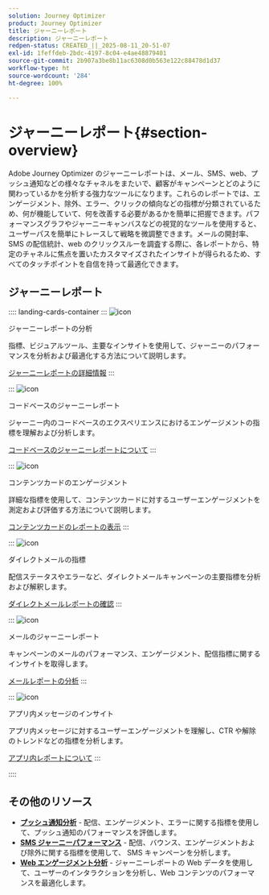 ```yaml
---
solution: Journey Optimizer
product: Journey Optimizer
title: ジャーニーレポート
description: ジャーニーレポート
redpen-status: CREATED_||_2025-08-11_20-51-07
exl-id: 1feffdeb-2bdc-4197-8c04-e4ae48879401
source-git-commit: 2b907a3be8b11ac6308d0b563e122c88478d1d37
workflow-type: ht
source-wordcount: '284'
ht-degree: 100%

---
```


# ジャーニーレポート{#section-overview}

Adobe Journey Optimizer のジャーニーレポートは、メール、SMS、web、プッシュ通知などの様々なチャネルをまたいで、顧客がキャンペーンとどのように関わっているかを分析する強力なツールになります。これらのレポートでは、エンゲージメント、除外、エラー、クリックの傾向などの指標が分類されているため、何が機能していて、何を改善する必要があるかを簡単に把握できます。パフォーマンスグラフやジャーニーキャンバスなどの視覚的なツールを使用すると、ユーザーパスを簡単にトレースして戦略を微調整できます。メールの開封率、SMS の配信統計、web のクリックスルーを調査する際に、各レポートから、特定のチャネルに焦点を置いたカスタマイズされたインサイトが得られるため、すべてのタッチポイントを自信を持って最適化できます。

## ジャーニーレポート

:::: landing-cards-container
:::
![icon](https://cdn.experienceleague.adobe.com/icons/chart-line.svg)

ジャーニーレポートの分析

指標、ビジュアルツール、主要なインサイトを使用して、ジャーニーのパフォーマンスを分析および最適化する方法について説明します。

[ジャーニーレポートの詳細情報](../using/reports/journey-global-report-cja.md)
:::

:::
![icon](https://cdn.experienceleague.adobe.com/icons/code-branch.svg?lang=ja)

コードベースのジャーニーレポート

ジャーニー内のコードベースのエクスペリエンスにおけるエンゲージメントの指標を理解および分析します。

[コードベースのジャーニーレポートについて](../using/reports/journey-global-report-cja-code.md)
:::

:::
![icon](https://cdn.experienceleague.adobe.com/icons/puzzle-piece.svg)

コンテンツカードのエンゲージメント

詳細な指標を使用して、コンテンツカードに対するユーザーエンゲージメントを測定および評価する方法について説明します。

[コンテンツカードのレポートの表示](../using/reports/journey-global-report-cja-content.md)
:::

:::
![icon](https://cdn.experienceleague.adobe.com/icons/envelope.svg)

ダイレクトメールの指標

配信ステータスやエラーなど、ダイレクトメールキャンペーンの主要指標を分析および解釈します。

[ダイレクトメールレポートの確認](../using/reports/journey-global-report-cja-direct.md)
:::

:::
![icon](https://cdn.experienceleague.adobe.com/icons/envelope-open.svg?lang=ja)

メールのジャーニーレポート

キャンペーンのメールのパフォーマンス、エンゲージメント、配信指標に関するインサイトを取得します。

[メールレポートの分析](../using/reports/journey-global-report-cja-email.md)
:::

:::
![icon](https://cdn.experienceleague.adobe.com/icons/mobile.svg?lang=ja)

アプリ内メッセージのインサイト

アプリ内メッセージに対するユーザーエンゲージメントを理解し、CTR や解除のトレンドなどの指標を分析します。

[アプリ内レポートについて](../using/reports/journey-global-report-cja-inapp.md)
:::

::::


## その他のリソース

- **[プッシュ通知分析](../using/reports/journey-global-report-cja-push.md)** - 配信、エンゲージメント、エラーに関する指標を使用して、プッシュ通知のパフォーマンスを評価します。
- **[SMS ジャーニーパフォーマンス](../using/reports/journey-global-report-cja-sms.md)** - 配信、バウンス、エンゲージメントおよび除外に関する指標を使用して、 SMS キャンペーンを分析します。
- **[Web エンゲージメント分析](../using/reports/journey-global-report-cja-web.md)** - ジャーニーレポートの Web データを使用して、ユーザーのインタラクションを分析し、Web コンテンツのパフォーマンスを最適化します。
